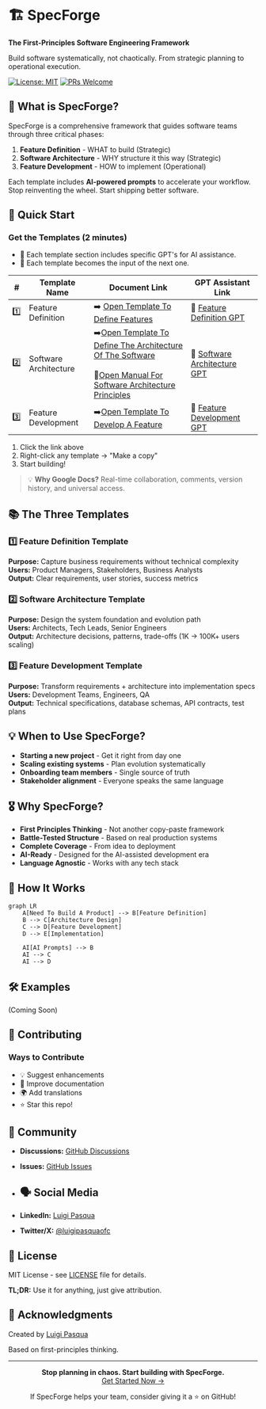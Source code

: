 # 🏗️ SpecForge

**The First-Principles Software Engineering Framework**

Build software systematically, not chaotically. From strategic planning to operational execution.

[![License: MIT](https://img.shields.io/badge/License-MIT-yellow.svg)](https://opensource.org/licenses/MIT)
[![PRs Welcome](https://img.shields.io/badge/PRs-welcome-brightgreen.svg)](http://makeapullrequest.com)

## 🎯 What is SpecForge?

SpecForge is a comprehensive framework that guides software teams through three critical phases:

1. **Feature Definition** - WHAT to build (Strategic)
2. **Software Architecture** - WHY structure it this way (Strategic) 
3. **Feature Development** - HOW to implement (Operational)

Each template includes **AI-powered prompts** to accelerate your workflow. Stop reinventing the wheel. Start shipping better software.

## 🚀 Quick Start

### Get the Templates (2 minutes)
- 🤖 Each template section includes specific GPT's for AI assistance.
- 🚨 Each template becomes the input of the next one.

| #   | Template Name             | Document Link                                                                                                                           | GPT Assistant Link                                                                                                                                     |
|-----|---------------------------|------------------------------------------------------------------------------------------------------------------------------------------|--------------------------------------------------------------------------------------------------------------------------------------------------------|
| 1️⃣ | Feature Definition        | ➡️ [Open Template To Define Features](https://docs.google.com/document/d/1Mw11NHEW-Mg9vxSUI0ZSeL56rcB1L3xc02XeLJXRodg/edit?usp=sharing)                        | 🤖 [Feature Definition GPT](https://chatgpt.com/g/g-6893b0388f908191a55dd02bafbf01b4-feat-definition)                                                                                                                             |
| 2️⃣ | Software Architecture     | ➡️[Open Template To Define The Architecture Of The Software](https://docs.google.com/document/d/1QLyj5UjErclv9mEDR8vJL4O2chYJ_WCuGMczHD4NwHQ/edit?usp=sharing) <br><br> 📖[Open Manual For Software Architecture Principles](https://docs.google.com/document/d/1_02g9czxdcGpQgudlZtgACxYQKzEPVa-_PPqqQOW1B0/edit?usp=sharing)                        | 🤖 [Software Architecture GPT](https://chatgpt.com/g/g-6893aa591a888191b0616de95dde2a3e-software-architecture-specialist)                                |
| 3️⃣ | Feature Development       | ➡️[Open Template To Develop A Feature](https://docs.google.com/document/d/1HfRFrOa5YShJk7XnctxF2a_jEKZ9qi_vuIr486SRVeo/edit?usp=sharing)                        | 🤖 [Feature Development GPT](https://chatgpt.com/g/g-6893acd40da881919e20cd936a03b328-feat-developer-assistent)                                                                                                                             |                                                                                                                            |
1. Click the link above
2. Right-click any template → "Make a copy"
3. Start building!

> 💡 **Why Google Docs?** Real-time collaboration, comments, version history, and universal access.

## 📚 The Three Templates

### 1️⃣ Feature Definition Template
**Purpose:** Capture business requirements without technical complexity  
**Users:** Product Managers, Stakeholders, Business Analysts  
**Output:** Clear requirements, user stories, success metrics  

### 2️⃣ Software Architecture Template  
**Purpose:** Design the system foundation and evolution path  
**Users:** Architects, Tech Leads, Senior Engineers  
**Output:** Architecture decisions, patterns, trade-offs (1K → 100K+ users scaling)  

### 3️⃣ Feature Development Template
**Purpose:** Transform requirements + architecture into implementation specs  
**Users:** Development Teams, Engineers, QA  
**Output:** Technical specifications, database schemas, API contracts, test plans  

## 💡 When to Use SpecForge?

- **Starting a new project** - Get it right from day one
- **Scaling existing systems** - Plan evolution systematically  
- **Onboarding team members** - Single source of truth
- **Stakeholder alignment** - Everyone speaks the same language

## 🎖️ Why SpecForge?

- **First Principles Thinking** - Not another copy-paste framework
- **Battle-Tested Structure** - Based on real production systems
- **Complete Coverage** - From idea to deployment
- **AI-Ready** - Designed for the AI-assisted development era
- **Language Agnostic** - Works with any tech stack

## 📖 How It Works

```mermaid
graph LR
    A[Need To Build A Product] --> B[Feature Definition]
    B --> C[Architecture Design]
    C --> D[Feature Development]
    D --> E[Implementation]
    
    AI[AI Prompts] --> B
    AI --> C
    AI --> D
```

## 🛠️ Examples
(Coming Soon)

## 🤝 Contributing

### Ways to Contribute
- 💡 Suggest enhancements
- 📝 Improve documentation
- 🌍 Add translations
- ⭐ Star this repo!

## 💬 Community

- **Discussions:** [GitHub Discussions](https://github.com/[SEU-USERNAME]/specforge/discussions)
- **Issues:** [GitHub Issues](https://github.com/[SEU-USERNAME]/specforge/issues)

- ## 🗣️ Social Media
- **LinkedIn:** [Luigi Pasqua](https://www.linkedin.com/in/luigi-pasqua-6b639012a)
- **Twitter/X:** [@luigipasquaofc](https://x.com/luigipasquaofc)

## 📜 License

MIT License - see [LICENSE](./LICENSE) file for details.

**TL;DR:** Use it for anything, just give attribution.

## 🙏 Acknowledgments

Created by <a href='https://github.com/LuigiPasqua'> Luigi Pasqua </a>

Based on first-principles thinking.

---

<p align="center">
  <strong>Stop planning in chaos. Start building with SpecForge.</strong>
  <br>
  <a href="[INSIRA LINK DO DRIVE AQUI]">Get Started Now →</a>
</p>

<p align="center">
  If SpecForge helps your team, consider giving it a ⭐ on GitHub!
</p>
